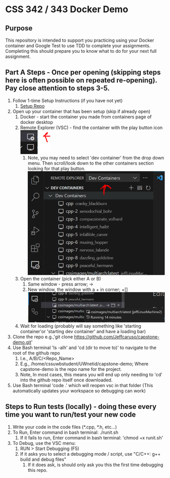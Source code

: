 # CSS 342 / 343 Docker Demo

## Purpose
This repository is intended to support you practicing using your Docker container and Google Test to use TDD to complete your assignments. 
Completing this should prepare you to know what to do for your next full assignment.

## Part A Steps - Once per opening (skipping steps here is often possible on repeated re-opening). Pay close attention to steps 3-5.
1. Follow 1-time Setup Instructions (if you have not yet)
    1. [Setup Repo](https://github.com/Jeffcaruso/capstone-Setup_Repo) 
1. Open up your container that has been setup (skip if already open) 
    1. Docker - start the container you made from containers page of docker desktop
    1. Remote Explorer (VSC) - find the container with the play button icon ![images/play button.png](https://github.com/Jeffcaruso/capstone-Setup_Repo/blob/main/images/play%20button.PNG)
        1. Note, you may need to select 'dev container' from the drop down menu. Then scroll/look down to the other containers section looking for that play button.
        ![images/drop down.png](https://github.com/Jeffcaruso/capstone-demo/blob/main/images/drop%20down.PNG)    
    1. Open the container (pick either A or B)
        1. Same window - press arrow; ->
        1. New window, the window with a + in corner; +[]
        ![images/showing opening](https://github.com/Jeffcaruso/capstone-Setup_Repo/blob/main/images/showing%20area%20selected.png)
    1. Wait for loading (probably will say something like 'starting container'or 'starting dev container' and have a loading bar)
1. Clone the repo e.g.,'git clone https://github.com/Jeffcaruso/capstone-demo.git'
1. Use Bash terminal 'ls -alh' and 'cd (dir to move to)' to navigate to the root of the github repo
    1. I.e., A/B/C/<Repo_Name>
    2. E.g., /home/cssuwbstudent/UWnetid/capstone-demo; Where capstone-demo is the repo name for the project.
    3. Note, In most cases, this means you will end up only needing to 'cd' into the github repo itself once downloaded.
1. Use Bash terminal 'code .' which will reopen vsc in that folder (This automatically updates your workspace so debugging can work)


## Steps to Run tests (locally) - doing these every time you want to run/test your new code
1. Write your code in the code files (*.cpp, *.h, etc...)
1. To Run, Enter command in bash terminal: ./runit.sh
    1. If it fails to run, Enter command in bash terminal: 'chmod +x runit.sh' 
1. To Debug, use the VSC menu:
    1. RUN > Start Debugging (F5)
    2. If it asks you to select a debugging mode / script, use "C/C++: g++ build and debug files"
        1. If it does ask, is should only ask you this the first time debugging this repo.
